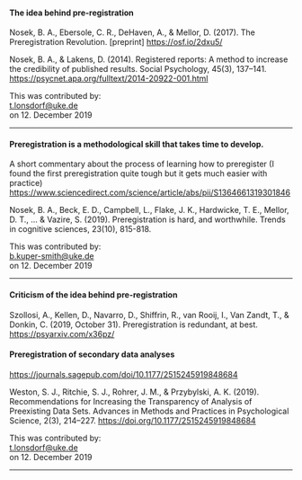 
#### The idea behind pre-registration

Nosek, B. A., Ebersole, C. R., DeHaven, A., & Mellor, D. (2017). The Preregistration Revolution. [preprint] https://osf.io/2dxu5/

Nosek, B. A., & Lakens, D. (2014). Registered reports: A method to increase the credibility of published results. Social Psychology, 45(3), 137–141.
https://psycnet.apa.org/fulltext/2014-20922-001.html

This was contributed by:  
t.lonsdorf@uke.de  
on 12. December 2019  

---------------------------------------

#### Preregistration is a methodological skill that takes time to develop.

A short commentary about the process of learning how to preregister (I found the first preregistration quite tough but it gets much easier with practice)
https://www.sciencedirect.com/science/article/abs/pii/S1364661319301846

Nosek, B. A., Beck, E. D., Campbell, L., Flake, J. K., Hardwicke, T. E., Mellor, D. T., ... & Vazire, S. (2019). Preregistration is hard, and worthwhile. Trends in cognitive sciences, 23(10), 815-818.

This was contributed by:  
b.kuper-smith@uke.de  
on 12. December 2019  

-------------------------------------------

#### Criticism of the idea behind pre-registration

Szollosi, A., Kellen, D., Navarro, D., Shiffrin, R., van Rooij, I., Van Zandt, T., & Donkin, C. (2019, October 31). Preregistration is redundant, at best. 
https://psyarxiv.com/x36pz/

#### Preregistration of secondary data analyses

https://journals.sagepub.com/doi/10.1177/2515245919848684

Weston, S. J., Ritchie, S. J., Rohrer, J. M., & Przybylski, A. K. (2019). Recommendations for Increasing the Transparency of Analysis of Preexisting Data Sets. Advances in Methods and Practices in Psychological Science, 2(3), 214–227. https://doi.org/10.1177/2515245919848684

This was contributed by:  
t.lonsdorf@uke.de  
on 12. December 2019  

---------------------------------------
